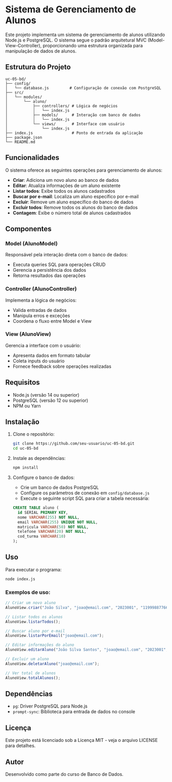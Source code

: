 # Sistema de Gerenciamento de Alunos

Este projeto implementa um sistema de gerenciamento de alunos utilizando Node.js e PostgreSQL. O sistema segue o padrão arquitetural MVC (Model-View-Controller), proporcionando uma estrutura organizada para manipulação de dados de alunos.

## Estrutura do Projeto

```
uc-05-bd/
├── config/
│   └── database.js         # Configuração de conexão com PostgreSQL
├── src/
│   └── modules/
│       └── aluno/
│           ├── controllers/ # Lógica de negócios
│           │   └── index.js
│           ├── models/      # Interação com banco de dados
│           │   └── index.js
│           └── views/       # Interface com usuário
│               └── index.js
├── index.js                 # Ponto de entrada da aplicação
├── package.json
└── README.md
```

## Funcionalidades

O sistema oferece as seguintes operações para gerenciamento de alunos:

- **Criar**: Adiciona um novo aluno ao banco de dados
- **Editar**: Atualiza informações de um aluno existente
- **Listar todos**: Exibe todos os alunos cadastrados
- **Buscar por e-mail**: Localiza um aluno específico por e-mail
- **Excluir**: Remove um aluno específico do banco de dados
- **Excluir todos**: Remove todos os alunos do banco de dados
- **Contagem**: Exibe o número total de alunos cadastrados

## Componentes

### Model (AlunoModel)

Responsável pela interação direta com o banco de dados:
- Executa queries SQL para operações CRUD
- Gerencia a persistência dos dados
- Retorna resultados das operações

### Controller (AlunoController)

Implementa a lógica de negócios:
- Valida entradas de dados
- Manipula erros e exceções
- Coordena o fluxo entre Model e View

### View (AlunoView)

Gerencia a interface com o usuário:
- Apresenta dados em formato tabular
- Coleta inputs do usuário
- Fornece feedback sobre operações realizadas

## Requisitos

- Node.js (versão 14 ou superior)
- PostgreSQL (versão 12 ou superior)
- NPM ou Yarn

## Instalação

1. Clone o repositório:
    ```bash
    git clone https://github.com/seu-usuario/uc-05-bd.git
    cd uc-05-bd
    ```

2. Instale as dependências:
    ```bash
    npm install
    ```

3. Configure o banco de dados:
    - Crie um banco de dados PostgreSQL
    - Configure os parâmetros de conexão em `config/database.js`
    - Execute o seguinte script SQL para criar a tabela necessária:

    ```sql
    CREATE TABLE aluno (
      id SERIAL PRIMARY KEY,
      nome VARCHAR(255) NOT NULL,
      email VARCHAR(255) UNIQUE NOT NULL,
      matricula VARCHAR(50) NOT NULL,
      telefone VARCHAR(20) NOT NULL,
      cod_turma VARCHAR(10)
    );
    ```

## Uso

Para executar o programa:

```bash
node index.js
```

### Exemplos de uso:

```javascript
// Criar um novo aluno
AlunoView.criar("João Silva", "joao@email.com", "2023001", "11999887766", "TURMA-A");

// Listar todos os alunos
AlunoView.listarTodos();

// Buscar aluno por e-mail
AlunoView.listarPorEmail("joao@email.com");

// Editar informações do aluno
AlunoView.editarAluno("João Silva Santos", "joao@email.com", "2023001", "11999887755", "TURMA-B");

// Excluir um aluno
AlunoView.deletarAluno("joao@email.com");

// Ver total de alunos
AlunoView.totalAlunos();
```

## Dependências

- `pg`: Driver PostgreSQL para Node.js
- `prompt-sync`: Biblioteca para entrada de dados no console

## Licença

Este projeto está licenciado sob a Licença MIT - veja o arquivo LICENSE para detalhes.

## Autor

Desenvolvido como parte do curso de Banco de Dados.
